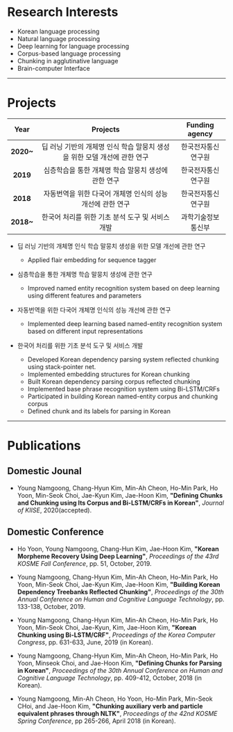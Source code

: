 # Research Interests
* Korean language processing
* Natural language processing
* Deep learning for language processing
* Corpus-based language processing
* Chunking in agglutinative language
* Brain-computer Interface

***
# Projects

|  <center>Year</center> |  <center>Projects</center> |  <center>Funding agency</center> |
|:--------:|:--------:|:--------:|
|**2020~**| <center>딥 러닝 기반의 개체명 인식 학습 말뭉치 생성을 위한 모델 개선에 관한 연구</center> | <center>한국전자통신연구원</center>|
|**2019** | <center>심층학습을 통한 개체명 학습 말뭉치 생성에 관한 연구</center> |<center>한국전자통신연구원</center>|
|**2018** | <center>자동번역을 위한 다국어 개체명 인식의 성능 개선에 관한 연구</center> |<center>한국전자통신연구원</center>|
|**2018~** | <center>한국어 처리를 위한 기초 분석 도구 및 서비스 개발</center> |<center>과학기술정보통신부</center>|



* 딥 러닝 기반의 개체명 인식 학습 말뭉치 생성을 위한 모델 개선에 관한 연구
  -	Applied flair embedding for sequence tagger
  
* 심층학습을 통한 개체명 학습 말뭉치 생성에 관한 연구
  -	Improved named entity recognition system based on deep learning using different features and parameters

* 자동번역을 위한 다국어 개체명 인식의 성능 개선에 관한 연구
  -	Implemented deep learning based named-entity recognition system based on different input representations

* 한국어 처리를 위한 기초 분석 도구 및 서비스 개발
  -	Developed Korean dependency parsing system reflected chunking using stack-pointer net.
  -	Implemented embedding structures for Korean chunking
  -	Built Korean dependency parsing corpus reflected chunking
  -	Implemented base phrase recognition system using Bi-LSTM/CRFs
  -	Participated in building Korean named-entity corpus and chunking corpus
  -	Defined chunk and its labels for parsing in Korean



***
# Publications

## Domestic Jounal
* Young Namgoong, Chang-Hyun Kim, Min-Ah Cheon, Ho-Min Park, Ho Yoon, Min-Seok Choi, Jae-Kyun Kim, Jae-Hoon Kim, **"Defining Chunks and Chunking using Its Corpus and Bi-LSTM/CRFs in Korean"**, *Journal of KIISE*, 2020(accepted). 

## Domestic Conference
* Ho Yoon, Young Namgoong, Chang-Hun Kim, Jae-Hoon Kim, **"Korean Morpheme Recovery Using Deep Learning"**, *Proceedings of the 43rd KOSME Fall Conference*, pp. 51, October, 2019. 

* Young Namgoong, Chang-Hyun Kim, Min-Ah Cheon, Ho-Min Park, Ho Yoon, Min-Seok Choi, Jae-Kyun Kim, Jae-Hoon Kim, **"Building Korean Dependency Treebanks Reflected Chunking"**, *Proceedings of the 30th Annual Conference on Human and Cognitive Language Technology*, pp. 133-138, October, 2019. 

* Young Namgoong, Chang-Hyun Kim, Min-Ah Cheon, Ho-Min Park, Ho Yoon, Min-Seok Choi, Jae-Kyun, Kim, Jae-Hoon Kim, **"Korean Chunking using Bi-LSTM/CRF"**, *Proceedings of the Korea Computer Congress*, pp. 631-633, June, 2019 (in Korean).

* Young Namgoong, Chang-Hyun Kim, Min-Ah Cheon, Ho-Min Park, Ho Yoon, Minseok Choi, and Jae-Hoon Kim, **"Defining Chunks for Parsing in Korean"**, *Proceedings of the 30th Annual Conference on Human and Cognitive Language Technology*, pp. 409-412, October, 2018 (in Korean).

* Young Namgoong, Min-Ah Cheon,  Ho Yoon, Ho-Min Park,  Min-Seok CHoi, and Jae-Hoon Kim, **"Chunking auxiliary verb and particle equivalent phrases through NLTK"**,  *Proceedings of the 42nd KOSME Spring Conference*, pp 265-266, April 2018 (in Korean).

